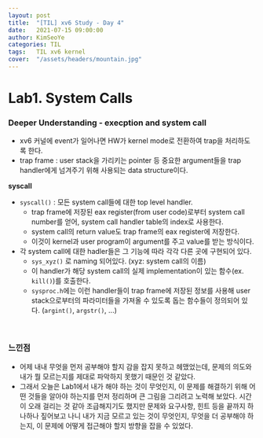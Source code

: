 ```yaml
---
layout: post
title:  "[TIL] xv6 Study - Day 4"
date:   2021-07-15 09:00:00
author: KimSeoYe
categories: TIL
tags:   TIL xv6 kernel
cover:  "/assets/headers/mountain.jpg"
---
```

# Lab1. System Calls

### Deeper Understanding - execption and system call

- xv6 커널에 event가 일어나면 HW가 kernel mode로 전환하여 trap을 처리하도록 한다.
- trap frame : user stack을 가리키는 pointer 등 중요한 argument들을 trap handler에게 넘겨주기 위해 사용되는 data structure이다.

**syscall**
- `syscall()` : 모든 system call들에 대한 top level handler.
  - trap frame에 저장된 eax register(from user code)로부터 system call number를 얻어, system call handler table의 index로 사용한다.
  - system call의 return value도 trap frame의 eax register에 저장한다.
  - 이것이 kernel과 user program이 argument를 주고 value를 받는 방식이다.
- 각 system call에 대한 hadler들은 그 기능에 따라 각각 다른 곳에 구현되어 있다.
  - `sys_xyz()` 로 naming 되어있다. (xyz: system call의 이름)
  - 이 handler가 해당 system call의 실제 implementation이 있는 함수(ex. `kill()`)를 호출한다.
  - `sysproc.h`에는 이런 handler들이 trap frame에 저장된 정보를 사용해 user stack으로부터의 파라미터들을 가져올 수 있도록 돕는 함수들이 정의되어 있다. (`argint()`, `argstr()`, ...)

<br>

### 느낀점
- 어제 내내 무엇을 먼저 공부해야 할지 감을 잡지 못하고 헤맸었는데, 문제의 의도와 내가 뭘 모르는지를 제대로 파악하지 못했기 때문인 것 같았다.
- 그래서 오늘은 Lab1에서 내가 해야 하는 것이 무엇인지, 이 문제를 해결하기 위해 어떤 것들을 알아야 하는지를 먼저 정리하며 큰 그림을 그리려고 노력해 보았다. 시간이 오래 걸리는 것 같아 조급해지기도 했지만 문제와 요구사항, 힌트 등을 끝까지 하나하나 짚어보고 나니 내가 지금 모르고 있는 것이 무엇인지, 무엇을 더 공부해야 하는지, 이 문제에 어떻게 접근해야 할지 방향을 잡을 수 있었다.